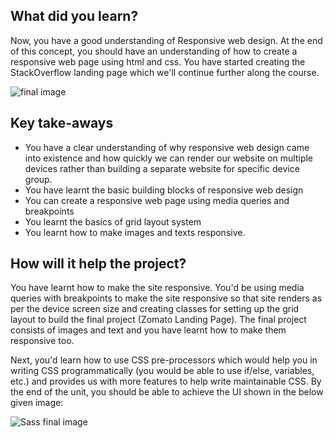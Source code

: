 ## What did you learn?

Now, you have a good understanding of Responsive web design.
At the end of this concept, you should have an understanding of how to create a responsive web page using html and css. You have started creating the StackOverflow landing page which we'll continue further along the course.

![final image](https://github.com/greyatom-school/the-minerva-project/raw/master/FEWD/sprint_2/1.Basics_of_rwd/images/res_grid.png)


## Key take-aways

- You have a clear understanding of why responsive web design came into existence and how quickly we can render our website on multiple devices rather than building a separate website for specific device group.
- You have learnt the basic building blocks of responsive web design
- You can create a responsive web page using media queries and breakpoints
- You learnt the basics of grid layout system
- You learnt how to make images and texts responsive.

## How will it help the project?

You have learnt how to make the site responsive. You'd be using media queries with breakpoints to make the site responsive so that site renders as per the device screen size and creating classes for setting up the grid layout to build the final project (Zomato Landing Page). The final project consists of images and text and you have learnt how to make them responsive too.

Next, you'd learn how to use CSS pre-processors which would help you in writing CSS programmatically (you would be able to use if/else, variables, etc.) and provides us with more features to help write maintainable CSS. By the end of the unit, you should be able to achieve the UI shown in the below given image:


![Sass final image](https://github.com/greyatom-school/the-minerva-project/raw/master/FEWD/sprint_2/2.CSS_preprocessor/images/nesting.png)
